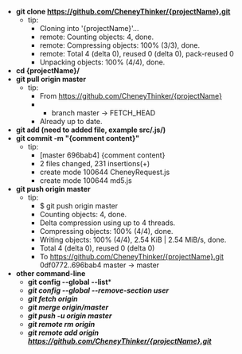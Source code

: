 - **git clone https://github.com/CheneyThinker/{projectName}.git**
	- tip:
		- Cloning into '{projectName}'...
		- remote: Counting objects: 4, done.
		- remote: Compressing objects: 100% (3/3), done.
		- remote: Total 4 (delta 0), reused 0 (delta 0), pack-reused 0
		- Unpacking objects: 100% (4/4), done.
- **cd {projectName}/**
- **git pull origin master**
	- tip:
		- From https://github.com/CheneyThinker/{projectName}
		- * branch master -> FETCH_HEAD
		- Already up to date.
- **git add (need to added file, example src/.js/)**
- **git commit -m "{comment content}"**
	- tip:
		- [master 696bab4] {comment content}
		- 2 files changed, 231 insertions(+)
		- create mode 100644 CheneyRequest.js
		- create mode 100644 md5.js
- **git push origin master**
	- tip:
		- $ git push origin master
		- Counting objects: 4, done.
		- Delta compression using up to 4 threads.
		- Compressing objects: 100% (4/4), done.
		- Writing objects: 100% (4/4), 2.54 KiB | 2.54 MiB/s, done.
		- Total 4 (delta 0), reused 0 (delta 0)
		- To https://github.com/CheneyThinker/{projectName}.git 0df0772..696bab4 master -> master
- **other command-line**
	- **git config --global --list***
	- ***git config --global --remove-section user***
	- ***git fetch origin***
	- ***git merge origin/master***
	- ***git push -u origin master***
	- ***git remote rm origin***
	- ***git remote add origin https://github.com/CheneyThinker/{projectName}.git***
